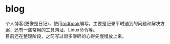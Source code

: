 # blog
个人博客(更像是日记)，使用[mdbook](https://github.com/rust-lang/mdBook)编写，主要是记录平时遇到的问题和解决方案，还有一些常用的工具网址、Linux命令等。  
目前还在整理阶段，之前写过很多零碎的心得先慢慢放上来。
